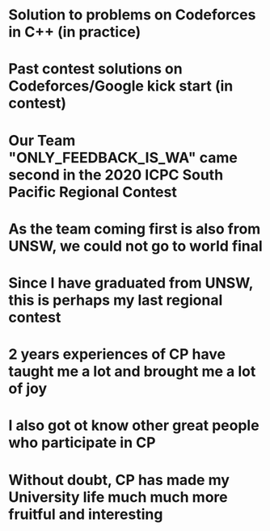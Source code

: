 # Solution to problems on Codeforces in C++ (in practice)
# Past contest solutions on Codeforces/Google kick start (in contest)
# Our Team "ONLY_FEEDBACK_IS_WA" came second in the 2020 ICPC South Pacific Regional Contest
# As the team coming first is also from UNSW, we could not go to world final
# Since I have graduated from UNSW, this is perhaps my last regional contest
# 2 years experiences of CP have taught me a lot and brought me a lot of joy
# I also got ot know other great people who participate in CP
# Without doubt, CP has made my University life much much more fruitful and interesting

